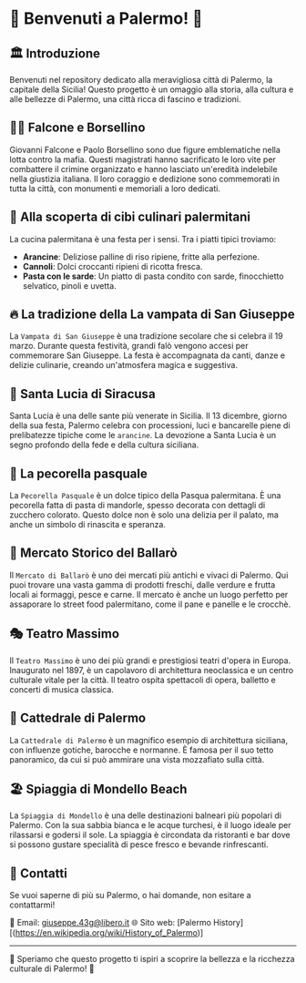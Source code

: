 # 🌆 Benvenuti a Palermo! 🌴


## 🏛️ Introduzione

Benvenuti nel repository dedicato alla meravigliosa città di Palermo, la capitale della Sicilia! Questo progetto è un omaggio alla storia, alla cultura e alle bellezze di Palermo, una città ricca di fascino e tradizioni.

## 👮‍♂️ Falcone e Borsellino

Giovanni Falcone e Paolo Borsellino sono due figure emblematiche nella lotta contro la mafia. Questi magistrati hanno sacrificato le loro vite per combattere il crimine organizzato e hanno lasciato un'eredità indelebile nella giustizia italiana. Il loro coraggio e dedizione sono commemorati in tutta la città, con monumenti e memoriali a loro dedicati.

## 🍕 Alla scoperta di cibi culinari palermitani

La cucina palermitana è una festa per i sensi. Tra i piatti tipici troviamo:

- **Arancine**: Deliziose palline di riso ripiene, fritte alla perfezione.
- **Cannoli**: Dolci croccanti ripieni di ricotta fresca.
- **Pasta con le sarde**: Un piatto di pasta condito con sarde, finocchietto selvatico, pinoli e uvetta.

## 🔥 La tradizione della La vampata di San Giuseppe

La `Vampata di San Giuseppe` è una tradizione secolare che si celebra il 19 marzo. Durante questa festività, grandi falò vengono accesi per commemorare San Giuseppe. La festa è accompagnata da canti, danze e delizie culinarie, creando un'atmosfera magica e suggestiva.

## 🙏 Santa Lucia di Siracusa

Santa Lucia è una delle sante più venerate in Sicilia. Il 13 dicembre, giorno della sua festa, Palermo celebra con processioni, luci e bancarelle piene di prelibatezze tipiche come le `arancine`. La devozione a Santa Lucia è un segno profondo della fede e della cultura siciliana.

## 🐑 La pecorella pasquale

La `Pecorella Pasquale` è un dolce tipico della Pasqua palermitana. È una pecorella fatta di pasta di mandorle, spesso decorata con dettagli di zucchero colorato. Questo dolce non è solo una delizia per il palato, ma anche un simbolo di rinascita e speranza.

## 🛒 Mercato Storico del Ballarò

Il `Mercato di Ballarò` è uno dei mercati più antichi e vivaci di Palermo. Qui puoi trovare una vasta gamma di prodotti freschi, dalle verdure e frutta locali ai formaggi, pesce e carne. Il mercato è anche un luogo perfetto per assaporare lo street food palermitano, come il pane e panelle e le crocchè.


## 🎭 Teatro Massimo

Il `Teatro Massimo` è uno dei più grandi e prestigiosi teatri d'opera in Europa. Inaugurato nel 1897, è un capolavoro di architettura neoclassica e un centro culturale vitale per la città. Il teatro ospita spettacoli di opera, balletto e concerti di musica classica.


## 📸 Cattedrale di Palermo

La `Cattedrale di Palermo` è un magnifico esempio di architettura siciliana, con influenze gotiche, barocche e normanne. È famosa per il suo tetto panoramico, da cui si può ammirare una vista mozzafiato sulla città.


## 🏖️ Spiaggia di Mondello Beach

La `Spiaggia di Mondello` è una delle destinazioni balneari più popolari di Palermo. Con la sua sabbia bianca e le acque turchesi, è il luogo ideale per rilassarsi e godersi il sole. La spiaggia è circondata da ristoranti e bar dove si possono gustare specialità di pesce fresco e bevande rinfrescanti.


## 📌 Contatti

Se vuoi saperne di più su Palermo, o hai domande, non esitare a contattarmi!

📧 Email: giuseppe.43g@libero.it 
🌐 Sito web: [Palermo History][(https://en.wikipedia.org/wiki/History_of_Palermo)]

---

🌟 Speriamo che questo progetto ti ispiri a scoprire la bellezza e la ricchezza culturale di Palermo! 🌟
